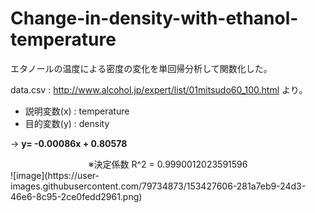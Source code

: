 # Change-in-density-with-ethanol-temperature
エタノールの温度による密度の変化を単回帰分析して関数化した。

data.csv : http://www.alcohol.jp/expert/list/01mitsudo60_100.html より。  
* 説明変数(x) : temperature  
* 目的変数(y) : density  

-> **y= -0.00086x + 0.80578**

<div style="text-align: center;">※決定係数 R^2 = 0.9990012023591596</div> 
![image](https://user-images.githubusercontent.com/79734873/153427606-281a7eb9-24d3-46e6-8c95-2ce0fedd2961.png)
